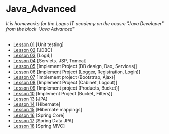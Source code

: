 # Java_Advanced
<h6>It is homeworks for the Logos IT academy on the cousre "Java Developer" from the block "Java Advanced"</h6>
<ul>
          <li><a href=https://github.com/olegnakhod/java_advanced/tree/lesson-01>Lesson 01</a> [Unit testing]</li>
          <li><a href=https://github.com/olegnakhod/java_advanced/tree/lesson-02>Lesson 02</a> [JDBC]</li>
          <li><a href=https://github.com/olegnakhod/java_advanced/tree/lesson-03>Lesson 03</a> [Log4j]</li>
          <li><a href=https://github.com/olegnakhod/java_advanced/tree/lesson-04>Lesson 04</a> [Servlets, JSP, Tomcat]</li>
          <li><a href=https://github.com/olegnakhod/java_advanced/tree/lesson-05>Lesson 05</a> [Implement Project (DB design, Dao, Services)]</li>
          <li><a href=https://github.com/olegnakhod/java_advanced/tree/lesson-06>Lesson 06</a> [Implement Project (Logger, Registration, Login)]</li>
          <li><a href=https://github.com/olegnakhod/java_advanced/tree/lesson-07>Lesson 07</a> [Implement project (Bootstrap, Ajax)]</li>
          <li><a href=https://github.com/olegnakhod/java_advanced/tree/lesson-08>Lesson 08</a> [Implement Project (Cabinet, Logout)]</li>
          <li><a href=https://github.com/olegnakhod/java_advanced/tree/lesson-09>Lesson 09</a> [Implement project (Products, Bucket)]</li>
          <li><a href=https://github.com/olegnakhod/java_advanced/tree/lesson-10>Lesson 10</a> [Implement Project (Bucket, Filters)]</li>
          <li><a href=https://github.com/olegnakhod/java_advanced/tree/lesson-13>Lesson 13</a> [JPA]</li>
          <li><a href=https://github.com/olegnakhod/java_advanced/tree/lesson-14>Lesson 14</a> [Hibernate]</li>
          <li><a href=https://github.com/olegnakhod/java_advanced/tree/lesson-15>Lesson 15</a> [Hibernate mappings]</li>
          <li><a href=https://github.com/olegnakhod/java_advanced/tree/lesson-16>Lesson 16</a> [Spring Core]</li>
          <li><a href=https://github.com/olegnakhod/java_advanced/tree/lesson-17>Lesson 17</a> [Spring Data JPA]</li>
          <li><a href=https://github.com/olegnakhod/java_advanced/tree/lesson-18>Lesson 18</a> [Spring MVC]</li>
</ul>


      



